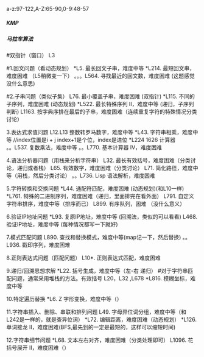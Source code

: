 a-z:97-122,A-Z:65-90,0-9:48-57


#####  KMP  #######
#####  马拉车算法  #######

#双指针（窗口）
L3

#1.回文问题（看动态规划）
*L5. 最长回文子串，难度中等
*L214. 最短回文串，难度困难 （L5稍微变一下）
。。。L564. 寻找最近的回文数，难度困难 (这题感觉没什么意思)

 

#2.子串问题（类似子集）
L76. 最小覆盖子串，难度困难 (双指针)
*L115. 不同的子序列，难度困难 (动态规划)
*L522. 最长特殊序列 II，难度中等 (递归，子序列判断)
L1163. 按字典序排在最后的子串，难度困难（连续重复字符的特殊情况分类讨论）

 

3.表达式求值问题
L12.L13 整数转罗马数字，难度中等 
*L43. 字符串相乘，难度中等   //index位置是i + j  index+1是个位，index是进位
*L224 1626 计算器  
。。L537. 复数乘法，难度中等
。。L770. 基本计算器 IV，难度困难  

 

4.语法分析器问题（用栈来分析字符串）
L32. 最长有效括号，难度困难（分类讨论，递归或者栈）
L65. 有效数字，难度困难（分类讨论）
L71. 简化路径，难度中等（用栈，然后分类讨论）
。。L736. Lisp 语法解析，难度困难



5.字符转换和交换问题
*L44. 通配符匹配，难度困难 (动态规划)(和L10一样)
*L761. 特殊的二进制序列，难度困难（递归，里面排完在看外面）
L791. 自定义字符串排序，难度中等（排序而已）
L899. 有序队列，困难 （没什么意义）

 

6.验证IP地址问题
*L93. 复原IP地址，难度中等 (回溯法，类似的可以看看)
L468. 验证IP地址，难度中等 (每种情况都写一下就好)


7.模式匹配问题
L890. 查找和替换模式，难度中等(map记一下，然后替换)
。。L936. 戳印序列，难度困难

 
8.正则表达式问题（匹配问题）
L10*. 正则表达式匹配，难度困难


9.递归/回溯思想求解
*L22. 括号生成，难度中等（左-右 递归） #对于字符串匹配问题，通常采用堆栈的方法。有效括号 L20，L32 ,L678
*L816. 模糊坐标，难度中等


10.特定遍历替换
*L6. Z 字形变换，难度中等（）

 
11.字符串插入、删除、串联和排列问题
L49. 字母异位词分组，难度中等（和L242是一样的，就是查异位词）
*L72. 编辑距离，难度困难（动态规划）
*L126. 单词接龙 II，难度困难(BFS,最先到的一定是最短的，这样可以缩短时间)

 

12.字符串细节问题
*L68. 文本左右对齐，难度困难（分类处理即可）
L1096. 花括号展开 II，难度困难（）